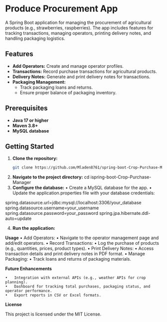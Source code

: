 # Produce Procurement App

A Spring Boot application for managing the procurement of agricultural products (e.g., strawberries, raspberries). The app includes features for tracking transactions, managing operators, printing delivery notes, and handling packaging logistics.

## Features

- **Add Operators:** Create and manage operator profiles.
- **Transactions:** Record purchase transactions for agricultural products.
- **Delivery Notes:** Generate and print delivery notes for transactions.
- **Packaging Management:**
  - Track packaging loans and returns.
  - Ensure proper balance of packaging inventory.

## Prerequisites

- **Java 17 or higher**
- **Maven 3.8+**
- **MySQL database**

## Getting Started

1. **Clone the repository:**
   ```bash
   git clone https://github.com/Mladen8761/spring-boot-Crop-Purchase-Manager.git
2.	**Navigate to the project directory:**
   cd ispring-boot-Crop-Purchase-Manager
3.	**Configure the database:**
	•	Create a MySQL database for the app.
	•	Update the application.properties file with your database credentials:

spring.datasource.url=jdbc:mysql://localhost:3306/your_database
spring.datasource.username=your_username
spring.datasource.password=your_password
spring.jpa.hibernate.ddl-auto=update

4.	**Run the application:**


**Usage**
	•	Add Operators:
	•	Navigate to the operator management page and add/edit operators.
	•	Record Transactions:
	•	Log the purchase of products (e.g., quantities, prices, product types).
	•	Print Delivery Notes:
	•	Access transaction details and print delivery notes in PDF format.
	•	Manage Packaging:
	•	Track loans and returns of packaging materials.



**Future Enhancements**

	•	Integration with external APIs (e.g., weather APIs for crop planning).
	•	Dashboard for tracking total purchases, packaging status, and operator performance.
	•	Export reports in CSV or Excel formats.

**License**

This project is licensed under the MIT License.

